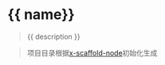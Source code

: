 # {{ name}}

> {{ description }}

> 项目目录根据[x-scaffold-node](https://github.com/huixisheng/x-scaffold-node)初始化生成
